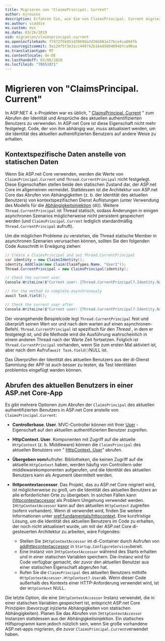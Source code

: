 ```yaml
---
title: Migrieren von "ClaimsPrincipal. Current"
author: mjrousos
description: Erfahren Sie, wie Sie von ClaimsPrincipal. Current migrieren, um die Identität und Ansprüche des aktuellen authentifizierten Benutzers in ASP.net Core abzurufen.
ms.author: scaddie
ms.custom: mvc
ms.date: 03/26/2019
uid: migration/claimsprincipal-current
ms.openlocfilehash: f7472f5b851d3869da3d26b881e276ce4ca004fb
ms.sourcegitcommit: 9a129f5f3e31cc449742b164d5004894bfca90aa
ms.translationtype: MT
ms.contentlocale: de-DE
ms.lasthandoff: 03/06/2020
ms.locfileid: "78651871"
---
```

# <a name="migrate-from-claimsprincipalcurrent"></a>Migrieren von "ClaimsPrincipal. Current"

In ASP.NET 4. x-Projekten war es üblich, " [ClaimsPrincipal. Current](/dotnet/api/system.security.claims.claimsprincipal.current) " zum Abrufen der Identität und Ansprüche des aktuellen authentifizierten Benutzers zu verwenden. In ASP.net Core ist diese Eigenschaft nicht mehr festgelegt. Code, der von ihm abhängig war, muss aktualisiert werden, um die Identität des aktuellen authentifizierten Benutzers auf andere Weise zu erhalten.

## <a name="context-specific-data-instead-of-static-data"></a>Kontextspezifische Daten anstelle von statischen Daten

Wenn Sie ASP.net Core verwenden, werden die Werte von `ClaimsPrincipal.Current` und `Thread.CurrentPrincipal` nicht festgelegt. Diese Eigenschaften stellen beide den statischen Zustand dar, der ASP.net Core im allgemeinen vermeidet. Stattdessen ist die Architektur von ASP.net Core das Abrufen von Abhängigkeiten (z. b. der Identität des aktuellen Benutzers) von kontextspezifischen Dienst Auflistungen (unter Verwendung des Modells für die [Abhängigkeitsinjektion](xref:fundamentals/dependency-injection) (di)). Weitere `Thread.CurrentPrincipal` ist Thread statisch, sodass Änderungen in einigen asynchronen Szenarios möglicherweise nicht persistent gespeichert werden (und `ClaimsPrincipal.Current` lediglich standardmäßig `Thread.CurrentPrincipal` aufruft).

Um die möglichen Probleme zu verstehen, die Thread statische Member in asynchronen Szenarien verursachen können, sollten Sie den folgenden Code Ausschnitt in Erwägung ziehen:

```csharp
// Create a ClaimsPrincipal and set Thread.CurrentPrincipal
var identity = new ClaimsIdentity();
identity.AddClaim(new Claim(ClaimTypes.Name, "User1"));
Thread.CurrentPrincipal = new ClaimsPrincipal(identity);

// Check the current user
Console.WriteLine($"Current user: {Thread.CurrentPrincipal?.Identity.Name}");

// For the method to complete asynchronously
await Task.Yield();

// Check the current user after
Console.WriteLine($"Current user: {Thread.CurrentPrincipal?.Identity.Name}");
```

Der vorangehende Beispielcode legt `Thread.CurrentPrincipal` fest und überprüft seinen Wert vor und nach dem warten auf einen asynchronen-Befehl. `Thread.CurrentPrincipal` ist spezifisch für den *Thread* , in dem er festgelegt ist, und die Methode wird die Ausführung wahrscheinlich in einem anderen Thread nach der Warte Zeit fortsetzen. Folglich ist `Thread.CurrentPrincipal` vorhanden, wenn Sie zum ersten Mal aktiviert ist, aber nach dem Aufruf`await Task.Yield()`NULL ist.

Das Überprüfen der Identität des aktuellen Benutzers aus der di-Dienst Sammlung der APP ist auch besser zu testen, da Test Identitäten problemlos eingefügt werden können.

## <a name="retrieve-the-current-user-in-an-aspnet-core-app"></a>Abrufen des aktuellen Benutzers in einer ASP.net Core-App

Es gibt mehrere Optionen zum Abrufen der `ClaimsPrincipal` des aktuellen authentifizierten Benutzers in ASP.net Core anstelle von `ClaimsPrincipal.Current`:

* **Controllerbase. User**. MVC-Controller können mit Ihrer [User](/dotnet/api/microsoft.aspnetcore.mvc.controllerbase.user) -Eigenschaft auf den aktuellen authentifizierten Benutzer zugreifen.
* **HttpContext. User**. Komponenten mit Zugriff auf die aktuelle `HttpContext` (z. b. Middleware) können die `ClaimsPrincipal` des aktuellen Benutzers von " [HttpContext. User](/dotnet/api/microsoft.aspnetcore.http.httpcontext.user)" abrufen.
* **Übergeben vom**Aufrufer. Bibliotheken, die keinen Zugriff auf die aktuelle `HttpContext` haben, werden häufig von Controllern oder middlewarekomponenten aufgerufen, und die Identität des aktuellen Benutzers kann als Argument übermittelt werden.
* **Ihttpcontextaccessor**. Das Projekt, das zu ASP.net Core migriert wird, ist möglicherweise zu groß, um die Identität des aktuellen Benutzers an alle erforderlichen Orte zu übergeben. In solchen Fällen kann [ihttpcontextaccessor](/dotnet/api/microsoft.aspnetcore.http.ihttpcontextaccessor) als Problem Umgehung verwendet werden. `IHttpContextAccessor` kann auf den aktuellen `HttpContext` zugreifen (sofern vorhanden). Wenn di verwendet wird, finden Sie weitere Informationen unter <xref:fundamentals/httpcontext>. Eine kurzfristige Lösung, um die Identität des aktuellen Benutzers im Code zu erhalten, der noch nicht aktualisiert wurde, um mit der ASP.net Core di-gesteuerten Architektur zu arbeiten, wäre Folgendes:

  * Stellen Sie `IHttpContextAccessor` im di-Container durch Aufrufen von [addhttpcontextaccessor](https://github.com/aspnet/Hosting/issues/793) in `Startup.ConfigureServices`bereit.
  * Eine Instanz von `IHttpContextAccessor` während des Starts erhalten und in einer statischen Variablen speichern. Die-Instanz wird für Code verfügbar gemacht, der zuvor den aktuellen Benutzer aus einer statischen Eigenschaft abgerufen hat.
  * Rufen Sie die `ClaimsPrincipal` des aktuellen Benutzers mithilfe `HttpContextAccessor.HttpContext?.User`ab. Wenn dieser Code außerhalb des Kontexts einer HTTP-Anforderung verwendet wird, ist der `HttpContext` NULL.

Die letzte Option, die eine `IHttpContextAccessor` Instanz verwendet, die in einer statischen Variablen gespeichert ist, entspricht ASP.net Core Prinzipien (bevorzugt injizierte Abhängigkeiten von statischen Abhängigkeiten). Planen Sie das Abrufen von `IHttpContextAccessor` Instanzen stattdessen aus der Abhängigkeitsinjektion. Ein statisches Hilfsprogramm kann jedoch nützlich sein, wenn Sie große vorhandene ASP.net-apps migrieren, die zuvor `ClaimsPrincipal.Current`verwendet haben.
